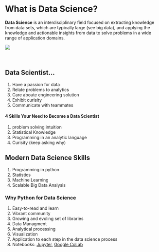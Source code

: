 <h1>What is Data Science?</h1>

<p><b><span">Data Science</span></b> is an interdisciplinary field focused on extracting knowledge from data sets, which are typically large (see big data), and applying the knowledge and actionable insights from data to solve problems in a wide range of application domains.</p>

<img src="https://cdn.educba.com/academy/wp-content/uploads/2019/03/The-various-subsets-of-Data-Science.png"/>

</br>
</br>
</br>
<h2>Data Scientist...</h2>
 
<ol>
<li>Have a passion for data</li>
<li>Relate problems to analytics</li>
<li>Care aboute engineering solution</li>
<li>Exhibit curisity</li>
<li>Communicate with teammates</li>
</ol>
<h4>4 Skills Your Need to Become a Data Scientist</h4>
<ol>
<li>problem solving intuition</li>
<li>Statistical Knowledge</li>
<li>Programming in an analytic language</li>
<li>Curisity (keep asking why)</li>
 
</ol>


<h2>Modern Data Science Skills</h2>
<ol>
<li>Programming in python</li>
<li>Statistics</li>
<li>Machine Learning</li>
<li>Scalable Big Data Analysis</li>
 
</ol>

<h3>Why Python for Data Science</h3>
<ol>
<li>Easy-to-read and learn</li>
<li>Vibrant community</li>
<li>Growing and evoling set of libraries
<li>Data Managment</li>
<li>Analytical processing</li>
<li>Visualization</li>
</li>
<li>Application to each step in the data science process</li>
 <li>Notebooks: <a href="https://jupyter.org/" target="_blank">Jupyter</a>, <a href="https://colab.research.google.com/" target="_blank">Google CoLab</a></li>
</ol>
